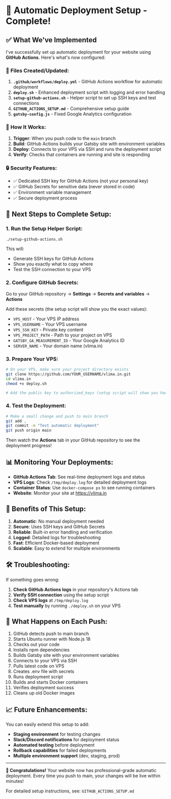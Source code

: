 # 🚀 Automatic Deployment Setup - Complete!

## ✅ What We've Implemented

I've successfully set up automatic deployment for your website using **GitHub Actions**. Here's what's now configured:

### 🔧 **Files Created/Updated:**

1. **`.github/workflows/deploy.yml`** - GitHub Actions workflow for automatic deployment
2. **`deploy.sh`** - Enhanced deployment script with logging and error handling
3. **`setup-github-actions.sh`** - Helper script to set up SSH keys and test connections
4. **`GITHUB_ACTIONS_SETUP.md`** - Comprehensive setup guide
5. **`gatsby-config.js`** - Fixed Google Analytics configuration

### 🎯 **How It Works:**

1. **Trigger**: When you push code to the `main` branch
2. **Build**: GitHub Actions builds your Gatsby site with environment variables
3. **Deploy**: Connects to your VPS via SSH and runs the deployment script
4. **Verify**: Checks that containers are running and site is responding

### 🔒 **Security Features:**

- ✅ Dedicated SSH key for GitHub Actions (not your personal key)
- ✅ GitHub Secrets for sensitive data (never stored in code)
- ✅ Environment variable management
- ✅ Secure deployment process

## 🚀 **Next Steps to Complete Setup:**

### 1. **Run the Setup Helper Script:**
```bash
./setup-github-actions.sh
```
This will:
- Generate SSH keys for GitHub Actions
- Show you exactly what to copy where
- Test the SSH connection to your VPS

### 2. **Configure GitHub Secrets:**
Go to your GitHub repository → **Settings** → **Secrets and variables** → **Actions**

Add these secrets (the setup script will show you the exact values):
- `VPS_HOST` - Your VPS IP address
- `VPS_USERNAME` - Your VPS username  
- `VPS_SSH_KEY` - Private key content
- `VPS_PROJECT_PATH` - Path to your project on VPS
- `GATSBY_GA_MEASUREMENT_ID` - Your Google Analytics ID
- `SERVER_NAME` - Your domain name (vlima.in)

### 3. **Prepare Your VPS:**
```bash
# On your VPS, make sure your project directory exists
git clone https://github.com/YOUR_USERNAME/vlima.in.git
cd vlima.in
chmod +x deploy.sh

# Add the public key to authorized_keys (setup script will show you how)
```

### 4. **Test the Deployment:**
```bash
# Make a small change and push to main branch
git add .
git commit -m "Test automatic deployment"
git push origin main
```

Then watch the **Actions** tab in your GitHub repository to see the deployment progress!

## 📊 **Monitoring Your Deployments:**

- **GitHub Actions Tab**: See real-time deployment logs and status
- **VPS Logs**: Check `/tmp/deploy.log` for detailed deployment logs
- **Container Status**: Use `docker-compose ps` to see running containers
- **Website**: Monitor your site at https://vlima.in

## 🎉 **Benefits of This Setup:**

1. **Automatic**: No manual deployment needed
2. **Secure**: Uses SSH keys and GitHub Secrets
3. **Reliable**: Built-in error handling and verification
4. **Logged**: Detailed logs for troubleshooting
5. **Fast**: Efficient Docker-based deployment
6. **Scalable**: Easy to extend for multiple environments

## 🛠️ **Troubleshooting:**

If something goes wrong:

1. **Check GitHub Actions logs** in your repository's Actions tab
2. **Verify SSH connection** using the setup script
3. **Check VPS logs** at `/tmp/deploy.log`
4. **Test manually** by running `./deploy.sh` on your VPS

## 🔄 **What Happens on Each Push:**

1. GitHub detects push to main branch
2. Starts Ubuntu runner with Node.js 18
3. Checks out your code
4. Installs npm dependencies
5. Builds Gatsby site with your environment variables
6. Connects to your VPS via SSH
7. Pulls latest code on VPS
8. Creates .env file with secrets
9. Runs deployment script
10. Builds and starts Docker containers
11. Verifies deployment success
12. Cleans up old Docker images

## 📈 **Future Enhancements:**

You can easily extend this setup to add:
- **Staging environment** for testing changes
- **Slack/Discord notifications** for deployment status
- **Automated testing** before deployment
- **Rollback capabilities** for failed deployments
- **Multiple environment support** (dev, staging, prod)

---

**🎊 Congratulations!** Your website now has professional-grade automatic deployment. Every time you push to main, your changes will be live within minutes!

For detailed setup instructions, see: `GITHUB_ACTIONS_SETUP.md`
